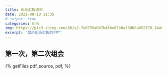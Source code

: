 ```yaml
---
title: 组会汇报资料
date: 2021-08-10 11:35
# swiper: true
categories: 组会
img: https://pic3.zhimg.com/80/v2-7e6795a0b7b4fbe87b0a388b8a052f78_1440w.jpg
excerpt: '展示组会汇报的PPT'
---
```

## 第一次，第二次组会
{% getFiles pdf_source, pdf, %}